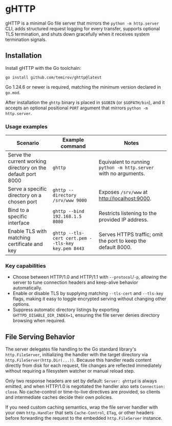 # gHTTP
gHTTP is a minimal Go file server that mirrors the `python -m http.server` CLI, adds structured request logging for every transfer, supports optional TLS termination, and shuts down gracefully when it receives system termination signals.

## Installation
Install gHTTP with the Go toolchain:

```
go install github.com/temirov/ghttp@latest
```

Go 1.24.6 or newer is required, matching the minimum version declared in `go.mod`.

After installation the `ghttp` binary is placed in `$GOBIN` (or `$GOPATH/bin`), and it accepts an optional positional `PORT` argument that mirrors `python -m http.server`.

### Usage examples

| Scenario | Example command | Notes |
| --- | --- | --- |
| Serve the current working directory on the default port 8000 | `ghttp` | Equivalent to running `python -m http.server` with no arguments. |
| Serve a specific directory on a chosen port | `ghttp --directory /srv/www 9000` | Exposes `/srv/www` at <http://localhost:9000>. |
| Bind to a specific interface | `ghttp --bind 192.168.1.5 8080` | Restricts listening to the provided IP address. |
| Enable TLS with matching certificate and key | `ghttp --tls-cert cert.pem --tls-key key.pem 8443` | Serves HTTPS traffic; omit the port to keep the default 8000. |

### Key capabilities
* Choose between HTTP/1.0 and HTTP/1.1 with `--protocol`/`-p`, allowing the server to tune connection headers and keep-alive behavior automatically.
* Enable or disable TLS by supplying matching `--tls-cert` and `--tls-key` flags, making it easy to toggle encrypted serving without changing other options.
* Suppress automatic directory listings by exporting `GHTTPD_DISABLE_DIR_INDEX=1`, ensuring the file server denies directory browsing when required.

## File Serving Behavior
The server delegates file handling to the Go standard library's `http.FileServer`,
initializing the handler with the target directory via `http.FileServer(http.Dir(...))`.
Because this handler reads content directly from disk for each request, file
changes are reflected immediately without requiring a filesystem watcher or
manual reload step.

Only two response headers are set by default: `Server: ghttpd` is always
emitted, and when HTTP/1.0 is negotiated the handler also sets
`Connection: close`. No cache-control or time-to-live directives are provided,
so clients and intermediate caches decide their own policies.

If you need custom caching semantics, wrap the file server handler with your own
`http.Handler` that sets `Cache-Control`, `ETag`, or other headers before
forwarding the request to the embedded `http.FileServer` instance.
